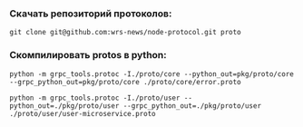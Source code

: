 ### Скачать репозиторий протоколов:
```
git clone git@github.com:wrs-news/node-protocol.git proto
```
### Скомпилировать protos в python:
```
python -m grpc_tools.protoc -I./proto/core --python_out=pkg/proto/core --grpc_python_out=pkg/proto/core ./proto/core/error.proto

python -m grpc_tools.protoc -I./proto/user --python_out=./pkg/proto/user --grpc_python_out=./pkg/proto/user ./proto/user/user-microservice.proto
```